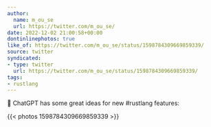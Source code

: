 ```yaml
---
author:
  name: m_ou_se
  url: https://twitter.com/m_ou_se/
date: 2022-12-02 21:00:58+00:00
dontinlinephotos: true
like_of: https://twitter.com/m_ou_se/status/1598784309669859339/
source: twitter
syndicated:
- type: twitter
  url: https://twitter.com/m_ou_se/status/1598784309669859339/
tags:
- rustlang
---
```


🦀 ChatGPT has some great ideas for new #rustlang features: 

{{< photos 1598784309669859339 >}}